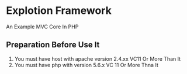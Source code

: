 # Explotion Framework
An Example MVC Core In PHP
## Preparation Before Use It
1. You must have host with apache version 2.4.xx VC11 Or More Than It
2. You must have php with version 5.6.x VC 11 Or More Thna It

